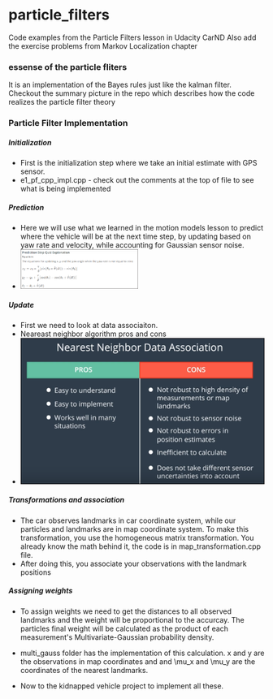 # particle_filters
Code examples from the Particle Filters lesson in Udacity CarND
Also add the exercise problems from Markov Localization chapter

### essense of the particle fliters 
It is an implementation of the Bayes rules just like the kalman filter. 
Checkout the summary picture in the repo which describes how the code realizes the particle filter theory 

### Particle Filter Implementation
##### Initialization
 - First is the initialization step where we take an initial estimate with GPS sensor.
 - e1_pf_cpp_impl.cpp - check out the comments at the top of file to see what is being implemented
##### Prediction
 - Here we will use what we learned in the motion models lesson to predict where the vehicle will be at the next time step, by updating based on yaw rate and velocity, while accounting for Gaussian sensor noise.
 - <img src="./prediction.PNG" alt="prediction" style="zoom: 33%;" />
##### Update
 - First we need to look at data associaiton. 
 - Neareast neighbor algorithm pros and cons
 - ![neigh](./nearest_neighbor.PNG)
##### Transformations and association
 - The car observes landmarks in car coordinate system, while our particles and landmarks are in map coordinate system. To make this transformation, you use the homogeneous matrix transformation. You already know the math behind it, the code is in map_transformation.cpp file.
 - After doing this, you associate your observations with the landmark positions
 ##### Assigning weights
 - To assign weights we need to get the distances to all observed landmarks and the weight will be proportional to the accurcay. The particles final weight will be calculated as the product of each measurement's Multivariate-Gaussian probability density.
 - multi_gauss folder has the implementation of this calculation. x and y are the observations in map coordinates and and \mu_x and \mu_y are the coordinates of the nearest landmarks.

 - Now to the kidnapped vehicle project to implement all these. 